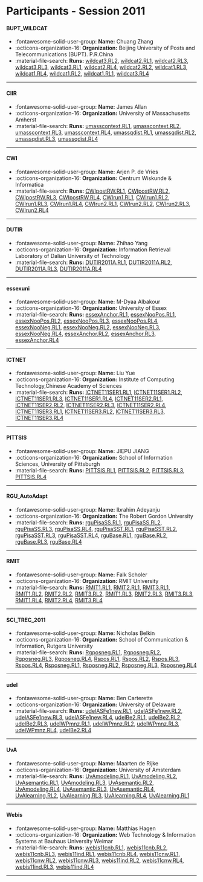 # Participants - Session 2011 

#### BUPT_WILDCAT
 - :fontawesome-solid-user-group: **Name:** Chuang Zhang
 - :octicons-organization-16: **Organization:** Beijing University of Posts and Telecommunications (BUPT). P.R.China
 - :material-file-search: **Runs:** [wildcat3.RL2](./runs.md#wildcat3.rl2), [wildcat2.RL1](./runs.md#wildcat2.rl1), [wildcat2.RL3](./runs.md#wildcat2.rl3), [wildcat3.RL3](./runs.md#wildcat3.rl3), [wildcat3.RL1](./runs.md#wildcat3.rl1), [wildcat2.RL4](./runs.md#wildcat2.rl4), [wildcat2.RL2](./runs.md#wildcat2.rl2), [wildcat1.RL3](./runs.md#wildcat1.rl3), [wildcat1.RL4](./runs.md#wildcat1.rl4), [wildcat1.RL2](./runs.md#wildcat1.rl2), [wildcat1.RL1](./runs.md#wildcat1.rl1), [wildcat3.RL4](./runs.md#wildcat3.rl4)

---
#### CIIR
 - :fontawesome-solid-user-group: **Name:** James Allan
 - :octicons-organization-16: **Organization:** University of Massachusetts Amherst
 - :material-file-search: **Runs:** [umasscontext.RL1](./runs.md#umasscontext.rl1), [umasscontext.RL2](./runs.md#umasscontext.rl2), [umasscontext.RL3](./runs.md#umasscontext.rl3), [umasscontext.RL4](./runs.md#umasscontext.rl4), [umassqdist.RL1](./runs.md#umassqdist.rl1), [umassqdist.RL2](./runs.md#umassqdist.rl2), [umassqdist.RL3](./runs.md#umassqdist.rl3), [umassqdist.RL4](./runs.md#umassqdist.rl4)

---
#### CWI
 - :fontawesome-solid-user-group: **Name:** Arjen P. de Vries
 - :octicons-organization-16: **Organization:** Centrum Wiskunde & Informatica
 - :material-file-search: **Runs:** [CWIpostRW.RL1](./runs.md#cwipostrw.rl1), [CWIpostRW.RL2](./runs.md#cwipostrw.rl2), [CWIpostRW.RL3](./runs.md#cwipostrw.rl3), [CWIpostRW.RL4](./runs.md#cwipostrw.rl4), [CWIrun1.RL1](./runs.md#cwirun1.rl1), [CWIrun1.RL2](./runs.md#cwirun1.rl2), [CWIrun1.RL3](./runs.md#cwirun1.rl3), [CWIrun1.RL4](./runs.md#cwirun1.rl4), [CWIrun2.RL1](./runs.md#cwirun2.rl1), [CWIrun2.RL2](./runs.md#cwirun2.rl2), [CWIrun2.RL3](./runs.md#cwirun2.rl3), [CWIrun2.RL4](./runs.md#cwirun2.rl4)

---
#### DUTIR
 - :fontawesome-solid-user-group: **Name:** Zhihao Yang
 - :octicons-organization-16: **Organization:** Information Retrieval Laboratory of Dalian University of Technology
 - :material-file-search: **Runs:** [DUTIR2011A.RL1](./runs.md#dutir2011a.rl1), [DUTIR2011A.RL2](./runs.md#dutir2011a.rl2), [DUTIR2011A.RL3](./runs.md#dutir2011a.rl3), [DUTIR2011A.RL4](./runs.md#dutir2011a.rl4)

---
#### essexuni
 - :fontawesome-solid-user-group: **Name:** M-Dyaa Albakour
 - :octicons-organization-16: **Organization:** University of Essex
 - :material-file-search: **Runs:** [essexAnchor.RL1](./runs.md#essexanchor.rl1), [essexNooPos.RL1](./runs.md#essexnoopos.rl1), [essexNooPos.RL2](./runs.md#essexnoopos.rl2), [essexNooPos.RL3](./runs.md#essexnoopos.rl3), [essexNooPos.RL4](./runs.md#essexnoopos.rl4), [essexNooNeg.RL1](./runs.md#essexnooneg.rl1), [essexNooNeg.RL2](./runs.md#essexnooneg.rl2), [essexNooNeg.RL3](./runs.md#essexnooneg.rl3), [essexNooNeg.RL4](./runs.md#essexnooneg.rl4), [essexAnchor.RL2](./runs.md#essexanchor.rl2), [essexAnchor.RL3](./runs.md#essexanchor.rl3), [essexAnchor.RL4](./runs.md#essexanchor.rl4)

---
#### ICTNET
 - :fontawesome-solid-user-group: **Name:** Liu Yue
 - :octicons-organization-16: **Organization:** Institute of Computing Technology,Chinese Academy of Sciences
 - :material-file-search: **Runs:** [ICTNET11SER1.RL1](./runs.md#ictnet11ser1.rl1), [ICTNET11SER1.RL2](./runs.md#ictnet11ser1.rl2), [ICTNET11SER1.RL3](./runs.md#ictnet11ser1.rl3), [ICTNET11SER1.RL4](./runs.md#ictnet11ser1.rl4), [ICTNET11SER2.RL1](./runs.md#ictnet11ser2.rl1), [ICTNET11SER2.RL2](./runs.md#ictnet11ser2.rl2), [ICTNET11SER2.RL3](./runs.md#ictnet11ser2.rl3), [ICTNET11SER2.RL4](./runs.md#ictnet11ser2.rl4), [ICTNET11SER3.RL1](./runs.md#ictnet11ser3.rl1), [ICTNET11SER3.RL2](./runs.md#ictnet11ser3.rl2), [ICTNET11SER3.RL3](./runs.md#ictnet11ser3.rl3), [ICTNET11SER3.RL4](./runs.md#ictnet11ser3.rl4)

---
#### PITTSIS
 - :fontawesome-solid-user-group: **Name:** JIEPU JIANG
 - :octicons-organization-16: **Organization:** School of Information Sciences, University of Pittsburgh
 - :material-file-search: **Runs:** [PITTSIS.RL1](./runs.md#pittsis.rl1), [PITTSIS.RL2](./runs.md#pittsis.rl2), [PITTSIS.RL3](./runs.md#pittsis.rl3), [PITTSIS.RL4](./runs.md#pittsis.rl4)

---
#### RGU_AutoAdapt
 - :fontawesome-solid-user-group: **Name:** Ibrahim Adeyanju
 - :octicons-organization-16: **Organization:** The Robert Gordon University
 - :material-file-search: **Runs:** [rguPisaSS.RL1](./runs.md#rgupisass.rl1), [rguPisaSS.RL2](./runs.md#rgupisass.rl2), [rguPisaSS.RL3](./runs.md#rgupisass.rl3), [rguPisaSS.RL4](./runs.md#rgupisass.rl4), [rguPisaSST.RL1](./runs.md#rgupisasst.rl1), [rguPisaSST.RL2](./runs.md#rgupisasst.rl2), [rguPisaSST.RL3](./runs.md#rgupisasst.rl3), [rguPisaSST.RL4](./runs.md#rgupisasst.rl4), [rguBase.RL1](./runs.md#rgubase.rl1), [rguBase.RL2](./runs.md#rgubase.rl2), [rguBase.RL3](./runs.md#rgubase.rl3), [rguBase.RL4](./runs.md#rgubase.rl4)

---
#### RMIT
 - :fontawesome-solid-user-group: **Name:** Falk Scholer
 - :octicons-organization-16: **Organization:** RMIT University
 - :material-file-search: **Runs:** [RMIT1.RL1](./runs.md#rmit1.rl1), [RMIT2.RL1](./runs.md#rmit2.rl1), [RMIT3.RL1](./runs.md#rmit3.rl1), [RMIT1.RL2](./runs.md#rmit1.rl2), [RMIT2.RL2](./runs.md#rmit2.rl2), [RMIT3.RL2](./runs.md#rmit3.rl2), [RMIT1.RL3](./runs.md#rmit1.rl3), [RMIT2.RL3](./runs.md#rmit2.rl3), [RMIT3.RL3](./runs.md#rmit3.rl3), [RMIT1.RL4](./runs.md#rmit1.rl4), [RMIT2.RL4](./runs.md#rmit2.rl4), [RMIT3.RL4](./runs.md#rmit3.rl4)

---
#### SCI_TREC_2011
 - :fontawesome-solid-user-group: **Name:** Nicholas Belkin
 - :octicons-organization-16: **Organization:** School of Communication & Information, Rutgers University
 - :material-file-search: **Runs:** [Rgposneg.RL1](./runs.md#rgposneg.rl1), [Rgposneg.RL2](./runs.md#rgposneg.rl2), [Rgposneg.RL3](./runs.md#rgposneg.rl3), [Rgposneg.RL4](./runs.md#rgposneg.rl4), [Rspos.RL1](./runs.md#rspos.rl1), [Rspos.RL2](./runs.md#rspos.rl2), [Rspos.RL3](./runs.md#rspos.rl3), [Rspos.RL4](./runs.md#rspos.rl4), [Rsposneg.RL1](./runs.md#rsposneg.rl1), [Rsposneg.RL2](./runs.md#rsposneg.rl2), [Rsposneg.RL3](./runs.md#rsposneg.rl3), [Rsposneg.RL4](./runs.md#rsposneg.rl4)

---
#### udel
 - :fontawesome-solid-user-group: **Name:** Ben Carterette
 - :octicons-organization-16: **Organization:** University of Delaware
 - :material-file-search: **Runs:** [udelASFe1new.RL1](./runs.md#udelasfe1new.rl1), [udelASFe1new.RL2](./runs.md#udelasfe1new.rl2), [udelASFe1new.RL3](./runs.md#udelasfe1new.rl3), [udelASFe1new.RL4](./runs.md#udelasfe1new.rl4), [udelBe2.RL1](./runs.md#udelbe2.rl1), [udelBe2.RL2](./runs.md#udelbe2.rl2), [udelBe2.RL3](./runs.md#udelbe2.rl3), [udelWPmnz.RL1](./runs.md#udelwpmnz.rl1), [udelWPmnz.RL2](./runs.md#udelwpmnz.rl2), [udelWPmnz.RL3](./runs.md#udelwpmnz.rl3), [udelWPmnz.RL4](./runs.md#udelwpmnz.rl4), [udelBe2.RL4](./runs.md#udelbe2.rl4)

---
#### UvA
 - :fontawesome-solid-user-group: **Name:** Maarten de Rijke
 - :octicons-organization-16: **Organization:** University of Amsterdam
 - :material-file-search: **Runs:** [UvAmodeling.RL1](./runs.md#uvamodeling.rl1), [UvAmodeling.RL2](./runs.md#uvamodeling.rl2), [UvAsemantic.RL1](./runs.md#uvasemantic.rl1), [UvAmodeling.RL3](./runs.md#uvamodeling.rl3), [UvAsemantic.RL2](./runs.md#uvasemantic.rl2), [UvAmodeling.RL4](./runs.md#uvamodeling.rl4), [UvAsemantic.RL3](./runs.md#uvasemantic.rl3), [UvAsemantic.RL4](./runs.md#uvasemantic.rl4), [UvAlearning.RL2](./runs.md#uvalearning.rl2), [UvAlearning.RL3](./runs.md#uvalearning.rl3), [UvAlearning.RL4](./runs.md#uvalearning.rl4), [UvAlearning.RL1](./runs.md#uvalearning.rl1)

---
#### Webis
 - :fontawesome-solid-user-group: **Name:** Matthias Hagen
 - :octicons-organization-16: **Organization:** Web Technology & Information Systems at Bauhaus University Weimar
 - :material-file-search: **Runs:** [webis11cnb.RL1](./runs.md#webis11cnb.rl1), [webis11cnb.RL2](./runs.md#webis11cnb.rl2), [webis11cnb.RL3](./runs.md#webis11cnb.rl3), [webis11ind.RL1](./runs.md#webis11ind.rl1), [webis11cnb.RL4](./runs.md#webis11cnb.rl4), [webis11cnw.RL1](./runs.md#webis11cnw.rl1), [webis11cnw.RL2](./runs.md#webis11cnw.rl2), [webis11cnw.RL3](./runs.md#webis11cnw.rl3), [webis11ind.RL2](./runs.md#webis11ind.rl2), [webis11cnw.RL4](./runs.md#webis11cnw.rl4), [webis11ind.RL3](./runs.md#webis11ind.rl3), [webis11ind.RL4](./runs.md#webis11ind.rl4)

---

